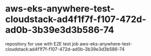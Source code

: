 # aws-eks-anywhere-test-cloudstack-ad4f1f7f-f107-472d-ad0b-3b39e3d3b586-74
repository for use with E2E test job aws-eks-anywhere-test-cloudstack:ad4f1f7f-f107-472d-ad0b-3b39e3d3b586-74
